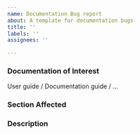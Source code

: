 ```yaml
---
name: Documentation Bug report
about: A template for documentation bugs
title: ''
labels: ''
assignees: ''

---
```


### Documentation of Interest
User guide / Documentation guide / ...

### Section Affected

### Description
